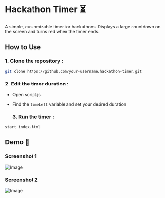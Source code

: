 # Hackathon Timer ⏳

A simple, customizable timer for hackathons. Displays a large countdown on the screen and turns red when the timer ends.

## How to Use

### 1. Clone the repository :
 ```bash
git clone https://github.com/your-username/hackathon-timer.git
```

### 2. Edit the timer duration :

* Open script.js
* Find the `timeLeft` variable and set your desired duration

  ### 3. Run the timer :
```bash
start index.html
```
## Demo 📸
### Screenshot 1
![Image](https://github.com/user-attachments/assets/58024597-0821-483c-906f-76aa32b895b5)

### Screenshot 2
![Image](https://github.com/user-attachments/assets/b2d72c7a-977c-4947-a1de-5c15eb3c8c48)
